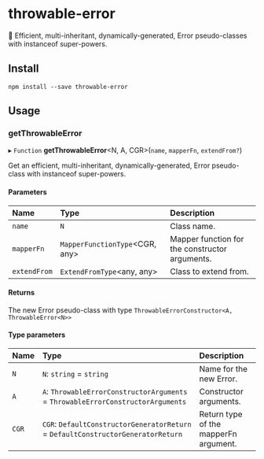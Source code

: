 # throwable-error
🧨 Efficient, multi-inheritant, dynamically-generated, Error pseudo-classes with instanceof super-powers.


## Install

```
npm install --save throwable-error
```

## Usage

### getThrowableError

▸ `Function` **getThrowableError**<N, A, CGR\>(`name`, `mapperFn`, `extendFrom?`)

Get an efficient, multi-inheritant, dynamically-generated, Error pseudo-class with instanceof super-powers.

#### Parameters

| Name | Type | Description |
| :------ | :------ | :------ |
| `name` | `N` | Class name. |
| `mapperFn` | `MapperFunctionType`<CGR, any\> | Mapper function for the constructor arguments. |
| `extendFrom` | `ExtendFromType`<any, any\> | Class to extend from. |

#### Returns

The new Error pseudo-class with type `ThrowableErrorConstructor<A, ThrowableError<N>>`

#### Type parameters

| Name | Type | Description |
| :------ | :------ | :------ |
| `N` | `N`: `string` = `string` | Name for the new Error. |
| `A` | `A`: `ThrowableErrorConstructorArguments` = `ThrowableErrorConstructorArguments` | Constructor arguments. |
| `CGR` | `CGR`: `DefaultConstructorGeneratorReturn` = `DefaultConstructorGeneratorReturn` | Return type of the mapperFn argument. |
